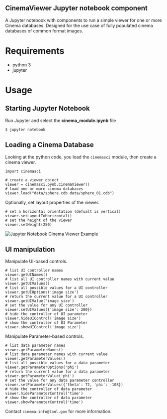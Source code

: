 ## CinemaViewer Jupyter notebook component

A Jupyter notebook with components to run a simple viewer for one or more Cinema databases.  Designed for the use case of fully populated cinema databases of common format images. 

# Requirements

- python 3
- jupyter

# Usage

## Starting Jupyter Notebook

Run Jupyter and select the **cinema_module.ipynb** file

```
$ jupyter notebook
```

## Loading a Cinema Database

Looking at the python code, you load the `cinemasci` module, then create a cinema viewer.

```
import cinemasci

# create a viewer object
viewer = cinemasci.pynb.CinemaViewer()
# load one or more cinema databases
viewer.load("data/sphere.cdb data/sphere_01.cdb")
```

Optionally, set layout properties of the viewer.

```
# set a horizontal orientation (defualt is vertical)
viewer.setLayoutToHorizontal()
# set the height of the viewer
viewer.setHeight(250)
```

![Jupyter Notebook Cinema Viewer Example](/images/example.png)

## UI manipulation

Manipulate UI-based controls.

```
# list UI controller names
viewer.getUINames()
# list all UI controller names with current value
viewer.getUIValues()
# list all possible values for a UI controller
viewer.getUIOptions('image size')
# return the current value for a UI controller
viewer.getUIValue('image size')
# set the value for any UI controller
viewer.setUIValues({'image size': 200})
# hide the controller of UI parameter 
viewer.hideUIControl('image size')
# show the controller of UI Parameter 
viewer.showUIControl('image size')
```

Manipulate Parameter-based controls.

```
# list data parameter names
viewer.getParameterNames()
# list data parameter names with current value
viewer.getParameterValues()
# list all possible values for a data parameter
viewer.getParameterOptions('phi')
# return the current value for a data parameter
viewer.getParameterValue('phi')
# set the value for any data parameter controller
viewer.setParameterValues({'theta': 72, 'phi': -108})
# hide the controller of data parameter
viewer.hideParameterControl('time')
# show the controller of data parameter
viewer.showParameterControl('time')
```


Contact `cinema-info@lanl.gov` for more information.

